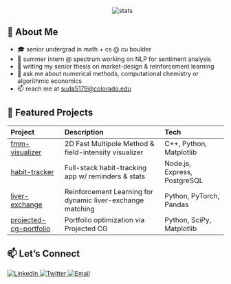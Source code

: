 <p align="center">
  <img src="https://github-stats-alpha.vercel.app/api?username=sudarshand03&cc=0000000&tc=FFFFFF&ic=fff&bc=0000" alt="stats" style="margin-left:2rem;"/>
</p>


## 📖 About Me
- 🎓 senior undergrad in math + cs @ cu boulder  
- 🔭 summer intern @ spectrum working on NLP for sentiment analysis
- 🌱 writing my senior thesis on market-design & reinforcement learning  
- 💬 ask me about numerical methods, computational chemistry or algorithmic economics  
- 📫 reach me at [suda5179@colorado.edu](mailto:suda5179@colorado.edu)  


## 🚀 Featured Projects
| Project                             | Description                                           | Tech                          |
| :---------------------------------- | :---------------------------------------------------- | :---------------------------- |
| [fmm-visualizer](…)                 | 2D Fast Multipole Method & field-intensity visualizer | C++, Python, Matplotlib     |
| [habit-tracker](…)                  | Full-stack habit-tracking app w/ reminders & stats    | Node.js, Express, PostgreSQL  |
| [liver-exchange](…)                 | Reinforcement Learning for dynamic liver-exchange matching            | Python, PyTorch, Pandas       |
| [projected-cg-portfolio](…)         | Portfolio optimization via Projected CG               | Python, SciPy, Matplotlib     |


## 📫 Let’s Connect

<p align="left">
  <a href="https://linkedin.com/in/sudarshan-damodharan" target="_blank">
    <img 
      src="https://img.shields.io/badge/LinkedIn-0077B5?logo=linkedin&logoColor=white&style=flat-square" 
      alt="LinkedIn" />
  </a>
  <a href="https://twitter.com/SudarshanD88727" target="_blank">
    <img 
      src="https://img.shields.io/badge/Twitter-1DA1F2?logo=twitter&logoColor=white&style=flat-square" 
      alt="Twitter" />
  </a>
  <a href="mailto:suda5179@colorado.edu" target="_blank">
    <img 
      src="https://img.shields.io/badge/Email-D14836?logo=gmail&logoColor=white&style=flat-square" 
      alt="Email" />
  </a>
</p>
